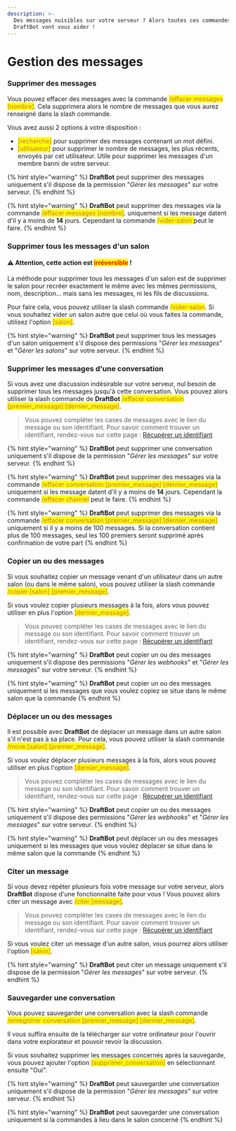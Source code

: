 ```yaml
---
description: >-
  Des messages nuisibles sur votre serveur ? Alors toutes ces commandes de
  DraftBot vont vous aider !
---
```


# Gestion des messages

### Supprimer des messages

Vous pouvez effacer des messages avec la commande <mark style="color: #cd6e57;">/effacer messages \[nombre]</mark>. Cela supprimera alors le nombre de messages que vous aurez renseigné dans la slash commande.

Vous avez aussi 2 options à votre disposition :

* <mark style="color: #cd6e57;">\[recherche]</mark> pour supprimer des messages contenant un mot défini.
* <mark style="color: #cd6e57;">\[utilisateur]</mark> pour supprimer le nombre de messages, les plus récents, envoyés par cet utilisateur. Utile pour supprimer les messages d'un membre banni de votre serveur.

{% hint style="warning" %}
**DraftBot** peut supprimer des messages uniquement s'il dispose de la permission "_Gérer les messages_" sur votre serveur.
{% endhint %}

{% hint style="warning" %}
**DraftBot** peut supprimer des messages via la commande <mark style="color: #cd6e57;">/effacer messages \[nombre]</mark>. uniquement si les message datent d'il y a moins de **14** jours. Cependant la commande <mark style="color: #cd6e57;">/vider-salon </mark> peut le faire.
{% endhint %}

### Supprimer tous les messages d'un salon

#### :warning: Attention, cette action est <mark style="color:red;">**irréversible**</mark> !

La méthode pour supprimer tous les messages d'un salon est de supprimer le salon pour recréer exactement le même avec les mêmes permissions, nom, description... mais sans les messages, ni les fils de discussions.

Pour faire cela, vous pouvez utiliser la slash commande <mark style="color: #cd6e57;">/vider-salon</mark>. Si vous souhaitez vider un salon autre que celui où vous faites la commande, utilisez l'option <mark style="color: #cd6e57;">\[salon]</mark>.

{% hint style="warning" %}
**DraftBot** peut supprimer tous les messages d'un salon uniquement s'il dispose des permissions "_Gérer les messages_" et "_Gérer les salons_" sur votre serveur.
{% endhint %}

### Supprimer les messages d'une conversation

Si vous avez une discussion indésirable sur votre serveur, nul besoin de supprimer tous les messages jusqu'à cette conversation. Vous pouvez alors utiliser la slash commande de **DraftBot** <mark style="color: #cd6e57;">/effacer conversation \[premier\_message] \[dernier\_message]</mark>.

> Vous pouvez compléter les cases de messages avec le lien du message ou son identifiant. Pour savoir comment trouver un identifiant, rendez-vous sur cette page : [Récupérer un identifiant](../autres/recuperer-un-identifiant.md)

{% hint style="warning" %}
**DraftBot** peut supprimer une conversation uniquement s'il dispose de la permission "_Gérer les messages_" sur votre serveur.
{% endhint %}

{% hint style="warning" %}
**DraftBot** peut supprimer des messages via la commande <mark style="color: #cd6e57;">/effacer conversation \[premier\_message] \[dernier\_message]</mark> uniquement si les message datent d'il y a moins de **14** jours. Cependant la commande <mark style="color: #cd6e57;">/effacer channel</mark> peut le faire.
{% endhint %}

{% hint style="warning" %}
**DraftBot** peut supprimer des messages via la commande <mark style="color: #cd6e57;">/effacer conversation \[premier\_message] \[dernier\_message]</mark> uniquement si il y a moins de 100 messages. Si la conversation contient plus de 100 messages, seul les 100 premiers seront supprimé après confirmation de votre part
{% endhint %}

### Copier un ou des messages

Si vous souhaitez copier un message venant d'un utilisateur dans un autre salon (ou dans le même salon), vous pouvez utiliser la slash commande <mark style="color: #cd6e57;">/copier \[salon] \[premier\_message]</mark>.

Si vous voulez copier plusieurs messages à la fois, alors vous pouvez utiliser en plus l'option <mark style="color: #cd6e57;">\[dernier\_message]</mark>.

> Vous pouvez compléter les cases de messages avec le lien du message ou son identifiant. Pour savoir comment trouver un identifiant, rendez-vous sur cette page : [Récupérer un identifiant](../autres/recuperer-un-identifiant.md)

{% hint style="warning" %}
**DraftBot** peut copier un ou des messages uniquement s'il dispose des permissions "_Gérer les webhooks_" et "_Gérer les messages_" sur votre serveur.
{% endhint %}

{% hint style="warning" %}
**DraftBot** peut copier un ou des messages uniquement si les messages que vous voulez copiez se situe dans le même salon que la commande
{% endhint %}

### Déplacer un ou des messages

Il est possible avec **DraftBot** de déplacer un message dans un autre salon s'il n'est pas à sa place. Pour cela, vous pouvez utiliser la slash commande <mark style="color: #cd6e57;">/move \[salon] \[premier\_message]</mark>.

Si vous voulez déplacer plusieurs messages à la fois, alors vous pouvez utiliser en plus l'option <mark style="color: #cd6e57;">\[dernier\_message]</mark>.

> Vous pouvez compléter les cases de messages avec le lien du message ou son identifiant. Pour savoir comment trouver un identifiant, rendez-vous sur cette page : [Récupérer un identifiant](../autres/recuperer-un-identifiant.md)

{% hint style="warning" %}
**DraftBot** peut copier un ou des messages uniquement s'il dispose des permissions "_Gérer les webhooks_" et "_Gérer les messages_" sur votre serveur.
{% endhint %}

{% hint style="warning" %}
**DraftBot** peut déplacer un ou des messages uniquement si les messages que vous voulez déplacer se situe dans le même salon que la commande
{% endhint %}

### Citer un message

Si vous devez répéter plusieurs fois votre message sur votre serveur, alors **DraftBot** dispose d'une fonctionnalité faite pour vous ! Vous pouvez alors citer un message avec <mark style="color: #cd6e57;">/citer \[message]</mark>.

> Vous pouvez compléter les cases de messages avec le lien du message ou son identifiant. Pour savoir comment trouver un identifiant, rendez-vous sur cette page : [Récupérer un identifiant](../autres/recuperer-un-identifiant.md)

Si vous voulez citer un message d'un autre salon, vous pourrez alors utiliser l'option <mark style="color: #cd6e57;">\[salon]</mark>.

{% hint style="warning" %}
**DraftBot** peut citer un message uniquement s'il dispose de la permission "_Gérer les messages_" sur votre serveur.
{% endhint %}

### Sauvegarder une conversation

Vous pouvez sauvegarder une conversation avec la slash commande <mark style="color: #cd6e57;">/enregistrer conversation \[premier\_message] \[dernier\_message]</mark>.

Il vous suffira ensuite de la télécharger sur votre ordinateur pour l'ouvrir dans votre explorateur et pouvoir revoir la discussion.

Si vous souhaitez supprimer les messages concernés après la sauvegarde, vous pouvez ajouter l'option <mark style="color: #cd6e57;">\[supprimer\_conversation]</mark> en sélectionnant ensuite "Oui".

{% hint style="warning" %}
**DraftBot** peut sauvegarder une conversation uniquement s'il dispose de la permission "_Gérer les messages_" sur votre serveur.
{% endhint %}

{% hint style="warning" %}
**DraftBot** peut sauvegarder une conversation uniquement si la commandes à lieu dans le salon concerné
{% endhint %}